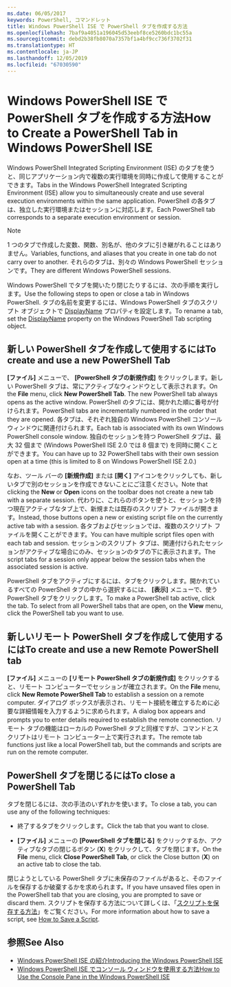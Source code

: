 ```yaml
---
ms.date: 06/05/2017
keywords: PowerShell, コマンドレット
title: Windows PowerShell ISE で PowerShell タブを作成する方法
ms.openlocfilehash: 7baf9a4051a196045d53eebf8ce5260bdc1bc55a
ms.sourcegitcommit: debd2b38fb8070a7357bf1a4bf9cc736f3702f31
ms.translationtype: HT
ms.contentlocale: ja-JP
ms.lasthandoff: 12/05/2019
ms.locfileid: "67030590"
---
```

# <a name="how-to-create-a-powershell-tab-in-windows-powershell-ise"></a><span data-ttu-id="7587c-103">Windows PowerShell ISE で PowerShell タブを作成する方法</span><span class="sxs-lookup"><span data-stu-id="7587c-103">How to Create a PowerShell Tab in Windows PowerShell ISE</span></span>

<span data-ttu-id="7587c-104">Windows PowerShell Integrated Scripting Environment (ISE) のタブを使うと、同じアプリケーション内で複数の実行環境を同時に作成して使用することができます。</span><span class="sxs-lookup"><span data-stu-id="7587c-104">Tabs in the Windows PowerShell Integrated Scripting Environment (ISE) allow you to simultaneously create and use several execution environments within the same application.</span></span>
<span data-ttu-id="7587c-105">PowerShell の各タブは、独立した実行環境またはセッションに対応します。</span><span class="sxs-lookup"><span data-stu-id="7587c-105">Each PowerShell tab corresponds to a separate execution environment or session.</span></span>

> [!NOTE]
> <span data-ttu-id="7587c-106">1 つのタブで作成した変数、関数、別名が、他のタブに引き継がれることはありません。</span><span class="sxs-lookup"><span data-stu-id="7587c-106">Variables, functions, and aliases that you create in one tab do not carry over to another.</span></span> <span data-ttu-id="7587c-107">それらのタブは、別々の Windows PowerShell セッションです。</span><span class="sxs-lookup"><span data-stu-id="7587c-107">They are different Windows PowerShell sessions.</span></span>

<span data-ttu-id="7587c-108">Windows PowerShell でタブを開いたり閉じたりするには、次の手順を実行します。</span><span class="sxs-lookup"><span data-stu-id="7587c-108">Use the following steps to open or close a tab in Windows PowerShell.</span></span>
<span data-ttu-id="7587c-109">タブの名前を変更するには、Windows PowerShell タブのスクリプト オブジェクトで [DisplayName](object-model/The-PowerShellTab-Object.md#displayname) プロパティを設定します。</span><span class="sxs-lookup"><span data-stu-id="7587c-109">To rename a tab, set the [DisplayName](object-model/The-PowerShellTab-Object.md#displayname) property on the Windows PowerShell Tab scripting object.</span></span>

## <a name="to-create-and-use-a-new-powershell-tab"></a><span data-ttu-id="7587c-110">新しい PowerShell タブを作成して使用するには</span><span class="sxs-lookup"><span data-stu-id="7587c-110">To create and use a new PowerShell Tab</span></span>

<span data-ttu-id="7587c-111">**[ファイル]** メニューで、 **[PowerShell タブの新規作成]** をクリックします。新しい PowerShell タブは、常にアクティブなウィンドウとして表示されます。</span><span class="sxs-lookup"><span data-stu-id="7587c-111">On the **File** menu, click **New PowerShell Tab**. The new PowerShell tab always opens as the active window.</span></span>
<span data-ttu-id="7587c-112">PowerShell のタブには、開かれた順に番号が付けられます。</span><span class="sxs-lookup"><span data-stu-id="7587c-112">PowerShell tabs are incrementally numbered in the order that they are opened.</span></span>
<span data-ttu-id="7587c-113">各タブは、それぞれ独自の Windows PowerShell コンソール ウィンドウに関連付けられます。</span><span class="sxs-lookup"><span data-stu-id="7587c-113">Each tab is associated with its own Windows PowerShell console window.</span></span>
<span data-ttu-id="7587c-114">独自のセッションを持つ PowerShell タブは、最大 32 個まで (Windows PowerShell ISE 2.0 では 8 個まで) を同時に開くことができます。</span><span class="sxs-lookup"><span data-stu-id="7587c-114">You can have up to 32 PowerShell tabs with their own session open at a time (this is limited to 8 on Windows PowerShell ISE 2.0.)</span></span>

<span data-ttu-id="7587c-115">なお、ツール バーの **[新規作成]** または **[開く]** アイコンをクリックしても、新しいタブで別のセッションを作成できないことにご注意ください。</span><span class="sxs-lookup"><span data-stu-id="7587c-115">Note that clicking the **New** or **Open** icons on the toolbar does not create a new tab with a separate session.</span></span>
<span data-ttu-id="7587c-116">代わりに、これらのボタンを使うと、セッションを持つ現在アクティブなタブ上で、新規または既存のスクリプト ファイルが開きます。</span><span class="sxs-lookup"><span data-stu-id="7587c-116">Instead, those buttons open a new or existing script file on the currently active tab with a session.</span></span>
<span data-ttu-id="7587c-117">各タブおよびセッションでは、複数のスクリプト ファイルを開くことができます。</span><span class="sxs-lookup"><span data-stu-id="7587c-117">You can have multiple script files open with each tab and session.</span></span>
<span data-ttu-id="7587c-118">セッションのスクリプト タブは、関連付けられたセッションがアクティブな場合にのみ、セッションのタブの下に表示されます。</span><span class="sxs-lookup"><span data-stu-id="7587c-118">The script tabs for a session only appear below the session tabs when the associated session is active.</span></span>

<span data-ttu-id="7587c-119">PowerShell タブをアクティブにするには、タブをクリックします。開かれているすべての PowerShell タブの中から選択するには、 **[表示]** メニューで、使う PowerShell タブをクリックします。</span><span class="sxs-lookup"><span data-stu-id="7587c-119">To make a PowerShell tab active, click the tab. To select from all PowerShell tabs that are open, on the **View** menu, click the PowerShell tab you want to use.</span></span>

## <a name="to-create-and-use-a-new-remote-powershell-tab"></a><span data-ttu-id="7587c-120">新しいリモート PowerShell タブを作成して使用するには</span><span class="sxs-lookup"><span data-stu-id="7587c-120">To create and use a new Remote PowerShell tab</span></span>

<span data-ttu-id="7587c-121">**[ファイル]** メニューの **[リモート PowerShell タブの新規作成]** をクリックすると、リモート コンピューターでセッションが確立されます。</span><span class="sxs-lookup"><span data-stu-id="7587c-121">On the **File** menu, click **New Remote PowerShell Tab** to establish a session on a remote computer.</span></span>
<span data-ttu-id="7587c-122">ダイアログ ボックスが表示され、リモート接続を確立するために必要な詳細情報を入力するように求められます。</span><span class="sxs-lookup"><span data-stu-id="7587c-122">A dialog box appears and prompts you to enter details required to establish the remote connection.</span></span>
<span data-ttu-id="7587c-123">リモート タブの機能はローカルの PowerShell タブと同様ですが、コマンドとスクリプトはリモート コンピューター上で実行されます。</span><span class="sxs-lookup"><span data-stu-id="7587c-123">The remote tab functions just like a local PowerShell tab, but the commands and scripts are run on the remote computer.</span></span>

## <a name="to-close-a-powershell-tab"></a><span data-ttu-id="7587c-124">PowerShell タブを閉じるには</span><span class="sxs-lookup"><span data-stu-id="7587c-124">To close a PowerShell Tab</span></span>

<span data-ttu-id="7587c-125">タブを閉じるには、次の手法のいずれかを使います。</span><span class="sxs-lookup"><span data-stu-id="7587c-125">To close a tab, you can use any of the following techniques:</span></span>

- <span data-ttu-id="7587c-126">終了するタブをクリックします。</span><span class="sxs-lookup"><span data-stu-id="7587c-126">Click the tab that you want to close.</span></span>

- <span data-ttu-id="7587c-127">**[ファイル]** メニューの **[PowerShell タブを閉じる]** をクリックするか、アクティブなタブの閉じるボタン (**X**) をクリックして、タブを閉じます。</span><span class="sxs-lookup"><span data-stu-id="7587c-127">On the **File** menu, click **Close PowerShell Tab**, or click  the Close button  (**X**) on an active tab to close the tab.</span></span>

<span data-ttu-id="7587c-128">閉じようとしている PowerShell タブに未保存のファイルがあると、そのファイルを保存するか破棄するかを求められます。</span><span class="sxs-lookup"><span data-stu-id="7587c-128">If you have unsaved files open in the PowerShell tab that you are closing, you are prompted to save or discard them.</span></span>
<span data-ttu-id="7587c-129">スクリプトを保存する方法について詳しくは、「[スクリプトを保存する方法](How-to-Write-and-Run-Scripts-in-the-Windows-PowerShell-ISE.md#how-to-save-a-script)」をご覧ください。</span><span class="sxs-lookup"><span data-stu-id="7587c-129">For more information about how to save a script, see [How to Save a Script](How-to-Write-and-Run-Scripts-in-the-Windows-PowerShell-ISE.md#how-to-save-a-script).</span></span>

## <a name="see-also"></a><span data-ttu-id="7587c-130">参照</span><span class="sxs-lookup"><span data-stu-id="7587c-130">See Also</span></span>

- [<span data-ttu-id="7587c-131">Windows PowerShell ISE の紹介</span><span class="sxs-lookup"><span data-stu-id="7587c-131">Introducing the Windows PowerShell ISE</span></span>](Introducing-the-Windows-PowerShell-ISE.md)
- [<span data-ttu-id="7587c-132">Windows PowerShell ISE でコンソール ウィンドウを使用する方法</span><span class="sxs-lookup"><span data-stu-id="7587c-132">How to Use the Console Pane in the Windows PowerShell ISE</span></span>](How-to-Use-the-Console-Pane-in-the-Windows-PowerShell-ISE.md)
